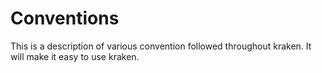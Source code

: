 # Conventions

This is a description of various convention followed throughout kraken. It will make it easy to use kraken.
